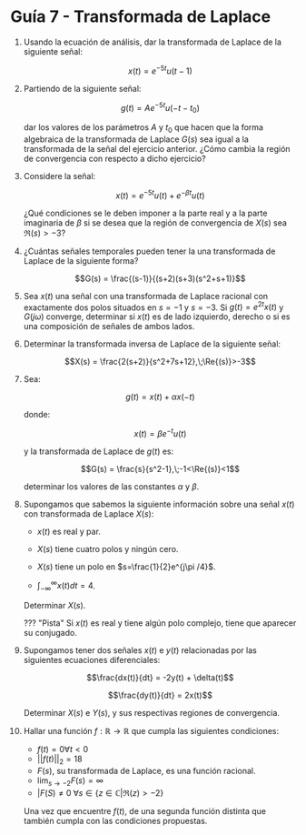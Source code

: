 # Guía 7 - Transformada de Laplace

1.  Usando la ecuación de análisis, dar la transformada de Laplace de la siguiente señal:

    $$x(t) = e^{-5t}u(t-1)$$

1.  Partiendo de la siguiente señal:

    $$g(t) = A e^{-5t}u(-t-t_0)$$

    dar los valores de los parámetros $A$ y $t_0$ que hacen que la forma algebraica de la transformada de Laplace $G(s)$ sea igual a la transformada de la señal del ejercicio anterior. ¿Cómo cambia la región de convergencia con respecto a dicho ejercicio?

1.  Considere la señal:

    $$x(t) = e^{-5t}u(t) + e^{-\beta t}u(t)$$

    ¿Qué condiciones se le deben imponer a la parte real y a la parte imaginaria de $\beta$ si se desea que la región de convergencia de $X(s)$ sea $\Re{(s)} >-3$?

1.  ¿Cuántas señales temporales pueden tener la una transformada de Laplace de la siguiente forma?

    $$G(s) = \frac{(s-1)}{(s+2)(s+3)(s^2+s+1)}$$

1.  Sea $x(t)$ una señal con una transformada de Laplace racional con exactamente dos polos situados en $s=-1$ y $s=-3$. Si $g(t) = e^{2t}x(t)$ y $G(j\omega)$ converge, determinar si $x(t)$ es de lado izquierdo, derecho o si es una composición de señales de ambos lados.

1.  Determinar la transformada inversa de Laplace de la siguiente señal:

    $$X(s) = \frac{2(s+2)}{s^2+7s+12},\;\Re{(s)}>-3$$

1.  Sea:

    $$g(t) = x(t) + \alpha x(-t)$$

    donde:

    $$x(t) = \beta e^{-t}u(t)$$

    y la transformada de Laplace de $g(t)$ es:

    $$G(s) = \frac{s}{s^2-1},\;-1<\Re{(s)}<1$$

    determinar los valores de las constantes $\alpha$ y $\beta$.

1.  Supongamos que sabemos la siguiente información sobre una señal $x(t)$ con transformada de Laplace $X(s)$:

    -   $x(t)$ es real y par.

    -   $X(s)$ tiene cuatro polos y ningún cero.

    -   $X(s)$ tiene un polo en $s=\frac{1}{2}e^{j\pi /4}$.

    -   $\int_{-\infty}^{\infty}x(t)dt = 4$.

    Determinar $X(s)$.

    ??? "Pista"
        Si $x(t)$ es real y tiene algún polo complejo, tiene que aparecer su conjugado.

1.  Supongamos tener dos señales $x(t)$ e $y(t)$ relacionadas por las siguientes ecuaciones diferenciales:

    $$\frac{dx(t)}{dt} = -2y(t) + \delta(t)$$

    $$\frac{dy(t)}{dt} = 2x(t)$$

    Determinar $X(s)$ e $Y(s)$, y sus respectivas regiones de convergencia.
    
1.  Hallar una función $f: \mathbb{R} \rightarrow \mathbb{R}$ que cumpla las siguientes condiciones:

    -  $f(t) = 0 \forall t<0$
    -  $||f(t)||_2 = 18$
    -  $F(s)$, su transformada de Laplace, es una función racional.
    -  $\lim_{s\rightarrow-2} F(s) = \infty$
    -  $|F(S) \neq 0 \; \forall s \in \{z \in \mathbb{C} | \Re(z) > -2\}$
    
    Una vez que encuentre $f(t)$, de una segunda función distinta que también cumpla con las condiciones propuestas.
